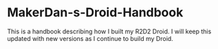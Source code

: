 # MakerDan-s-Droid-Handbook
This is a handbook describing how I built my R2D2 Droid.
I will keep this updated with new versions as I continue to build my Droid.
